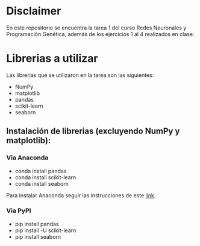 # Disclaimer

En este repositorio se encuentra la tarea 1 del curso Redes Neuronales y Programación Genética, además de los ejercicios 1 al 4 realizados en clase.

# Librerias a utilizar

Las librerías que se utilizaron en la tarea son las siguientes:

* NumPy
* matplotlib
* pandas
* scikit-learn
* seaborn

## Instalación de librerias (excluyendo NumPy y matplotlib):

### Via Anaconda

* conda install pandas
* conda install scikit-learn
* conda install seaborn

Para instalar Anaconda seguir las instrucciones de este [link](https://docs.continuum.io/anaconda/install/).

### Via PyPI

* pip install pandas
* pip install -U scikit-learn
* pip install seaborn
